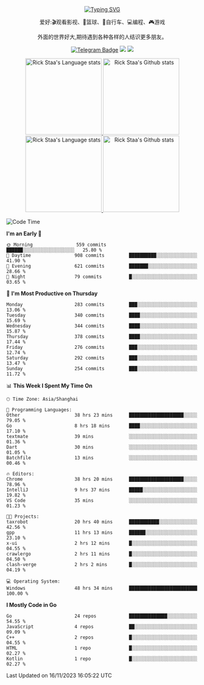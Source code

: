 <div align="center"> 

[![Typing SVG](https://readme-typing-svg.herokuapp.com?size=25&duration=2500&color=eeeeee&vCenter=true&width=200&height=40&lines=Hi+there+%F0%9F%91%8B%F0%9F%8F%BB;I'm+DanBai)](https://git.io/typing-svg)

爱好:🎬观看影视、🏀篮球、🚴自行车、💻编程、🎮游戏

外面的世界好大,期待遇到各种各样的人结识更多朋友。

[![Telegram Badge](https://img.shields.io/badge/-Telegram-blue?style=flat&logo=Telegram&logoColor=white)](https://t.me/danbai9420) 
[![](https://img.shields.io/badge/-Blog-brightgreen?style=flat&logo=Blogger&logoColor=white)](https://p00q.cn)
[![](https://img.shields.io/badge/-Email-red?style=flat&logo=Mail.Ru&logoColor=white)](mailto:danbai@88.com)
</div>

<!-- Light Mode -->
<div align="center"> 
<a href="https://github.com/anuraghazra/github-readme-stats#gh-light-mode-only">
<img height=200 src="https://github-readme-stats.vercel.app/api/top-langs/?username=danbai225&layout=compact&langs_count=10&hide_border=1&role=OWNER,COLLABORATOR#gh-light-mode-only" alt="Rick Staa's Language stats" />
</a>
<a href="https://github.com/anuraghazra/github-readme-stats#gh-light-mode-only">
<img height=200 src="https://github-readme-stats.vercel.app/api?username=danbai225&show_icons=true&count_private=true&line_height=28&hide_border=1&include_all_commits=true&card_width=450&role=OWNER,COLLABORATOR&exclude_repo=github-readme-stats#gh-light-mode-only" alt="Rick Staa's Github stats" />
</a>
</div>

<!-- Dark Mode -->
<div align="center"> 
<a href="https://github.com/anuraghazra/github-readme-stats#gh-dark-mode-only">
<img height=200 src="https://github-readme-stats.vercel.app/api/top-langs/?username=danbai225&layout=compact&langs_count=10&hide_border=1&role=OWNER,COLLABORATOR&theme=github_dark#gh-dark-mode-only" alt="Rick Staa's Language stats" />
</a>
<a href="https://github.com/anuraghazra/github-readme-stats#gh-dark-mode-only">
<img height=200 src="https://github-readme-stats.vercel.app/api?username=danbai225&show_icons=true&count_private=true&line_height=28&hide_border=1&include_all_commits=true&card_width=450&role=OWNER,COLLABORATOR&exclude_repo=github-readme-stats&theme=github_dark#gh-dark-mode-only" alt="Rick Staa's Github stats" />
</a>
</div>

<!--START_SECTION:waka-->
![Code Time](http://img.shields.io/badge/Code%20Time-1%2C496%20hrs%2039%20mins-blue)

**I'm an Early 🐤** 

```text
🌞 Morning                559 commits         ██████░░░░░░░░░░░░░░░░░░░   25.80 % 
🌆 Daytime                908 commits         ██████████░░░░░░░░░░░░░░░   41.90 % 
🌃 Evening                621 commits         ███████░░░░░░░░░░░░░░░░░░   28.66 % 
🌙 Night                  79 commits          █░░░░░░░░░░░░░░░░░░░░░░░░   03.65 % 
```
📅 **I'm Most Productive on Thursday** 

```text
Monday                   283 commits         ███░░░░░░░░░░░░░░░░░░░░░░   13.06 % 
Tuesday                  340 commits         ████░░░░░░░░░░░░░░░░░░░░░   15.69 % 
Wednesday                344 commits         ████░░░░░░░░░░░░░░░░░░░░░   15.87 % 
Thursday                 378 commits         ████░░░░░░░░░░░░░░░░░░░░░   17.44 % 
Friday                   276 commits         ███░░░░░░░░░░░░░░░░░░░░░░   12.74 % 
Saturday                 292 commits         ███░░░░░░░░░░░░░░░░░░░░░░   13.47 % 
Sunday                   254 commits         ███░░░░░░░░░░░░░░░░░░░░░░   11.72 % 
```


📊 **This Week I Spent My Time On** 

```text
🕑︎ Time Zone: Asia/Shanghai

💬 Programming Languages: 
Other                    38 hrs 23 mins      ████████████████████░░░░░   79.05 % 
Go                       8 hrs 18 mins       ████░░░░░░░░░░░░░░░░░░░░░   17.10 % 
textmate                 39 mins             ░░░░░░░░░░░░░░░░░░░░░░░░░   01.36 % 
Dart                     30 mins             ░░░░░░░░░░░░░░░░░░░░░░░░░   01.05 % 
Batchfile                13 mins             ░░░░░░░░░░░░░░░░░░░░░░░░░   00.46 % 

🔥 Editors: 
Chrome                   38 hrs 20 mins      ████████████████████░░░░░   78.96 % 
IntelliJ                 9 hrs 37 mins       █████░░░░░░░░░░░░░░░░░░░░   19.82 % 
VS Code                  35 mins             ░░░░░░░░░░░░░░░░░░░░░░░░░   01.23 % 

🐱‍💻 Projects: 
taxrobot                 20 hrs 40 mins      ███████████░░░░░░░░░░░░░░   42.56 % 
gpp                      11 hrs 13 mins      ██████░░░░░░░░░░░░░░░░░░░   23.10 % 
x-ui                     2 hrs 12 mins       █░░░░░░░░░░░░░░░░░░░░░░░░   04.55 % 
crawlergo                2 hrs 11 mins       █░░░░░░░░░░░░░░░░░░░░░░░░   04.50 % 
clash-verge              2 hrs 2 mins        █░░░░░░░░░░░░░░░░░░░░░░░░   04.19 % 

💻 Operating System: 
Windows                  48 hrs 34 mins      █████████████████████████   100.00 % 
```

**I Mostly Code in Go** 

```text
Go                       24 repos            ██████████████░░░░░░░░░░░   54.55 % 
JavaScript               4 repos             ██░░░░░░░░░░░░░░░░░░░░░░░   09.09 % 
C++                      2 repos             █░░░░░░░░░░░░░░░░░░░░░░░░   04.55 % 
HTML                     1 repo              █░░░░░░░░░░░░░░░░░░░░░░░░   02.27 % 
Kotlin                   1 repo              █░░░░░░░░░░░░░░░░░░░░░░░░   02.27 % 
```




 Last Updated on 16/11/2023 16:05:22 UTC
<!--END_SECTION:waka-->
